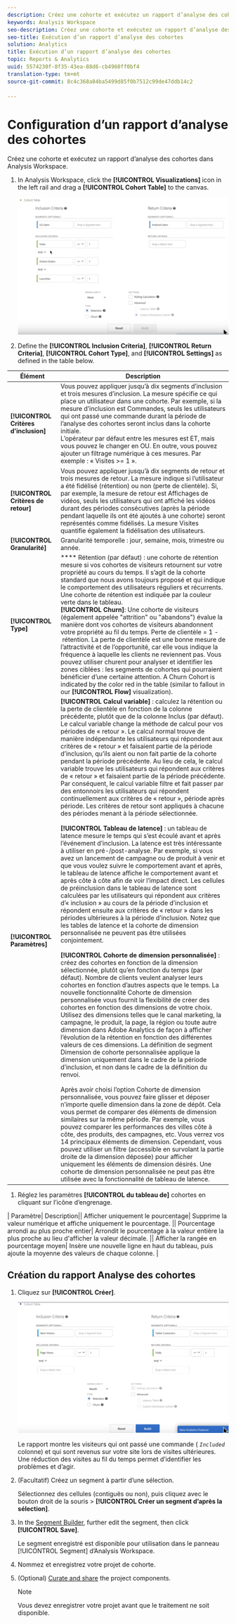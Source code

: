 ```yaml
---
description: Créez une cohorte et exécutez un rapport d’analyse des cohortes dans Analysis Workspace.
keywords: Analysis Workspace
seo-description: Créez une cohorte et exécutez un rapport d’analyse des cohortes dans Analysis Workspace.
seo-title: Exécution d’un rapport d’analyse des cohortes
solution: Analytics
title: Exécution d’un rapport d’analyse des cohortes
topic: Reports & Analytics
uuid: 5574230f-8f35-43ea-88d6-cb4960ff0bf4
translation-type: tm+mt
source-git-commit: 8c4c368a84ba5499d85f0b7512c99de47ddb14c2

---
```



# Configuration d’un rapport d’analyse des cohortes

Créez une cohorte et exécutez un rapport d’analyse des cohortes dans Analysis Workspace.

1. In Analysis Workspace, click the **[!UICONTROL Visualizations]** icon in the left rail and drag a **[!UICONTROL Cohort Table]** to the canvas.

   ![](assets/cohort-table.png)

1. Define the **[!UICONTROL Inclusion Criteria]**, **[!UICONTROL Return Criteria]**, **[!UICONTROL Cohort Type]**, and **[!UICONTROL Settings]** as defined in the table below.

| Élément | Description |
|--- |--- |
| **[!UICONTROL Critères d’inclusion]** | Vous pouvez appliquer jusqu’à dix segments d’inclusion et trois mesures d’inclusion. La mesure spécifie ce qui place un utilisateur dans une cohorte. Par exemple, si la mesure d’inclusion est Commandes, seuls les utilisateurs qui ont passé une commande durant la période de l’analyse des cohortes seront inclus dans la cohorte initiale.<br>L’opérateur par défaut entre les mesures est ET, mais vous pouvez le changer en OU. En outre, vous pouvez ajouter un filtrage numérique à ces mesures. Par exemple : « Visites &gt;= 1 ».</br> |
| **[!UICONTROL Critères de retour]** | Vous pouvez appliquer jusqu’à dix segments de retour et trois mesures de retour. La mesure indique si l’utilisateur a été fidélisé (rétention) ou non (perte de clientèle). Si, par exemple, la mesure de retour est Affichages de vidéos, seuls les utilisateurs qui ont affiché les vidéos durant des périodes consécutives (après la période pendant laquelle ils ont été ajoutés à une cohorte) seront représentés comme fidélisés. La mesure Visites quantifie également la fidélisation des utilisateurs. |
| **[!UICONTROL Granularité]** | Granularité temporelle : jour, semaine, mois, trimestre ou année. |
| **[!UICONTROL Type]** | **** Rétention (par défaut) : une cohorte de rétention mesure si vos cohortes de visiteurs retournent sur votre propriété au cours du temps. Il s’agit de la cohorte standard que nous avons toujours proposé et qui indique le comportement des utilisateurs réguliers et récurrents. Une cohorte de rétention est indiquée par la couleur verte dans le tableau.<br>**[!UICONTROL Churn]**: Une cohorte de visiteurs (également appelée "attrition" ou "abandons") évalue la manière dont vos cohortes de visiteurs abandonnent votre propriété au fil du temps. Perte de clientèle = 1 - rétention. La perte de clientèle est une bonne mesure de l’attractivité et de l’opportunité, car elle vous indique la fréquence à laquelle les clients ne reviennent pas. Vous pouvez utiliser churent pour analyser et identifier les zones ciblées : les segments de cohortes qui pourraient bénéficier d’une certaine attention. A Churn Cohort is indicated by the color red in the table (similar to fallout in our **[!UICONTROL Flow]** visualization).</br> |
| **[!UICONTROL Paramètres]** | **[!UICONTROL Calcul variable]** : calculez la rétention ou la perte de clientèle en fonction de la colonne précédente, plutôt que de la colonne Inclus (par défaut). Le calcul variable change la méthode de calcul pour vos périodes de « retour ». Le calcul normal trouve de manière indépendante les utilisateurs qui répondent aux critères de « retour » et faisaient partie de la période d’inclusion, qu’ils aient ou non fait partie de la cohorte pendant la période précédente. Au lieu de cela, le calcul variable trouve les utilisateurs qui répondent aux critères de « retour » et faisaient partie de la période précédente. Par conséquent, le calcul variable filtre et fait passer par des entonnoirs les utilisateurs qui répondent continuellement aux critères de « retour », période après période. Les critères de retour sont appliqués à chacune des périodes menant à la période sélectionnée. </br><br>**[!UICONTROL Tableau de latence]** : un tableau de latence mesure le temps qui s’est écoulé avant et après l’événement d’inclusion. La latence est très intéressante à utiliser en pré-/post-analyse. Par exemple, si vous avez un lancement de campagne ou de produit à venir et que vous voulez suivre le comportement avant et après, le tableau de latence affiche le comportement avant et après côte à côte afin de voir l’impact direct. Les cellules de préinclusion dans le tableau de latence sont calculées par les utilisateurs qui répondent aux critères d’« inclusion » au cours de la période d’inclusion et répondent ensuite aux critères de « retour » dans les périodes ultérieures à la période d’inclusion. Notez que les tables de latence et la cohorte de dimension personnalisée ne peuvent pas être utilisées conjointement.</br><br>**[!UICONTROL Cohorte de dimension personnalisée]** : créez des cohortes en fonction de la dimension sélectionnée, plutôt qu’en fonction du temps (par défaut). Nombre de clients veulent analyser leurs cohortes en fonction d’autres aspects que le temps. La nouvelle fonctionnalité Cohorte de dimension personnalisée vous fournit la flexibilité de créer des cohortes en fonction des dimensions de votre choix. Utilisez des dimensions telles que le canal marketing, la campagne, le produit, la page, la région ou toute autre dimension dans Adobe Analytics de façon à afficher l’évolution de la rétention en fonction des différentes valeurs de ces dimensions. La définition de segment Dimension de cohorte personnalisée applique la dimension uniquement dans le cadre de la période d’inclusion, et non dans le cadre de la définition du renvoi.</br><br>Après avoir choisi l’option Cohorte de dimension personnalisée, vous pouvez faire glisser et déposer n’importe quelle dimension dans la zone de dépôt. Cela vous permet de comparer des éléments de dimension similaires sur la même période. Par exemple, vous pouvez comparer les performances des villes côte à côte, des produits, des campagnes, etc. Vous verrez vos 14 principaux éléments de dimension. Cependant, vous pouvez utiliser un filtre (accessible en survolant la partie droite de la dimension déposée) pour afficher uniquement les éléments de dimension désirés. Une cohorte de dimension personnalisée ne peut pas être utilisée avec la fonctionnalité de tableau de latence.</br> |

1. Réglez les paramètres **[!UICONTROL du tableau de]** cohortes en cliquant sur l’icône d’engrenage.

| Paramètre| Description|| Afficher uniquement le pourcentage| Supprime la valeur numérique et affiche uniquement le pourcentage. || Pourcentage arrondi au plus proche entier| Arrondit le pourcentage à la valeur entière la plus proche au lieu d'afficher la valeur décimale. || Afficher la rangée en pourcentage moyen| Insère une nouvelle ligne en haut du tableau, puis ajoute la moyenne des valeurs de chaque colonne. |

## Création du rapport Analyse des cohortes

1. Cliquez sur **[!UICONTROL Créer]**.

   ![Résultat de l’étape](assets/cohort-report.png)

   Le rapport montre les visiteurs qui ont passé une commande ( *`Included`* colonne) et qui sont revenus sur votre site lors de visites ultérieures. Une réduction des visites au fil du temps permet d’identifier les problèmes et d’agir.
1. (Facultatif) Créez un segment à partir d’une sélection.

   Sélectionnez des cellules (contiguës ou non), puis cliquez avec le bouton droit de la souris &gt; **[!UICONTROL Créer un segment d’après la sélection]**.

1. In the [Segment Builder](https://marketing.adobe.com/resources/help/en_US/analytics/segment/seg_build.html), further edit the segment, then click **[!UICONTROL Save]**.

   Le segment enregistré est disponible pour utilisation dans le panneau [!UICONTROL Segment] d’Analysis Workspace.
1. Nommez et enregistrez votre projet de cohorte.
1. (Optional) [Curate and share](/help/analyze/analysis-workspace/curate-share/curate.md) the project components.

   >[!NOTE]
   >
   >Vous devez enregistrer votre projet avant que le traitement ne soit disponible.

